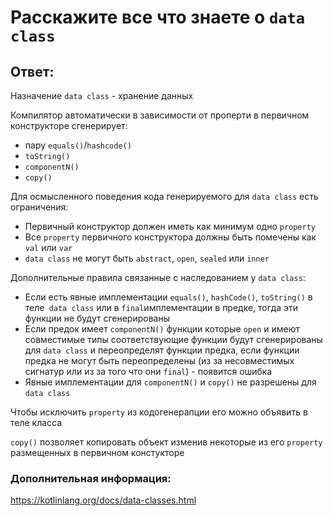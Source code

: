 # Расскажите все что знаете о `data class`

## Ответ:

Назначение `data class` - хранение данных

Компилятор автоматически в зависимости от проперти в первичном конструкторе сгенерирует:

* пару `equals()`/`hashcode()`
* `toString()`
* `componentN()`
* `copy()`

Для осмысленного поведения кода генерируемого для `data class` есть ограничения:

* Первичный конструктор должен иметь как минимум одно `property`
* Все `property` первичного конструктора должны быть помечены как `val` или `var`
* `data class` не могут быть `abstract`, `open`, `sealed` или `inner`

Дополнительные правила связанные с наследованием у `data class`:

* Если есть явные имплементации `equals()`, `hashCode()`, `toString()` в теле` data class` или
  в `final`имплементации в предке, тогда эти функции не будут сгенерированы
* Если предок имеет `componentN()` функции которые `open` и имеют совместимые типы соответствующие
  функции будут сгенерированы для `data class` и переопределят функции предка, если функции предка не могут быть
  переопределены (из за несовместимых сигнатур или из за того
  что они `final`) - появится ошибка
* Явные имплементации для `componentN()` и `copy()` не разрешены для `data class`

Чтобы исключить `property` из кодогенерапции его можно объявить в теле класса

`copy()` позволяет копировать объект изменив некоторые из его `property` размещенных в первичном констукторе

### Дополнительная информация:

https://kotlinlang.org/docs/data-classes.html
